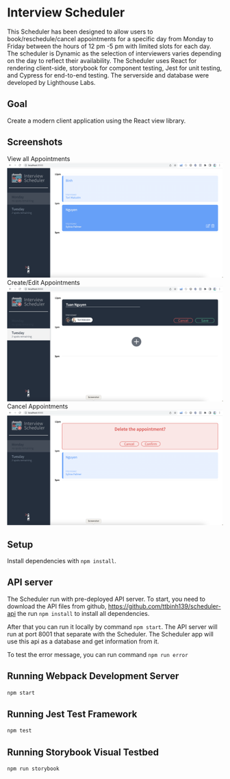 # Interview Scheduler

This Scheduler has been designed to allow users to book/reschedule/cancel appointments for a specific day from Monday to Friday between the hours of 12 pm -5 pm with limited slots for each day. The scheduler is Dynamic as the selection of interviewers varies depending on the day to reflect their availability. 
The Scheduler uses React for rendering client-side, storybook for component testing, Jest for unit testing, and Cypress for end-to-end testing.
The serverside and database were developed by Lighthouse Labs.

## Goal
Create a modern client application using the React view library.


## Screenshots
View all Appointments
![View all Appointments](https://github.com/ttbinh139/scheduler/blob/master/docs/appointments_view.png?raw=true)
Create/Edit Appointments
![Create/Edit Appointments](https://github.com/ttbinh139/scheduler/blob/master/docs/appointments_create-edit.png?raw=true)
Cancel Appointments
![Cancel Appointments](https://github.com/ttbinh139/scheduler/blob/master/docs/appointments_delete.png?raw=true)

## Setup

Install dependencies with `npm install`.

## API server

The Scheduler run with pre-deployed API server. To start, you need to download the API files from github, https://github.com/ttbinh139/scheduler-api the run `npm install` to install all dependencies. 

After that you can run it locally by command `npm start`. The API server will run at port 8001 that separate with the Scheduler. The Scheduler app will use this api as a database and get information from it.

To test the error message, you can run command `npm run error`

## Running Webpack Development Server

```sh
npm start
```

## Running Jest Test Framework

```sh
npm test
```

## Running Storybook Visual Testbed

```sh
npm run storybook
```
